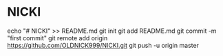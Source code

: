 # NICKI
echo "# NICKI" >> README.md
git init
git add README.md
git commit -m "first commit"
git remote add origin https://github.com/OLDNICK999/NICKI.git
git push -u origin master
